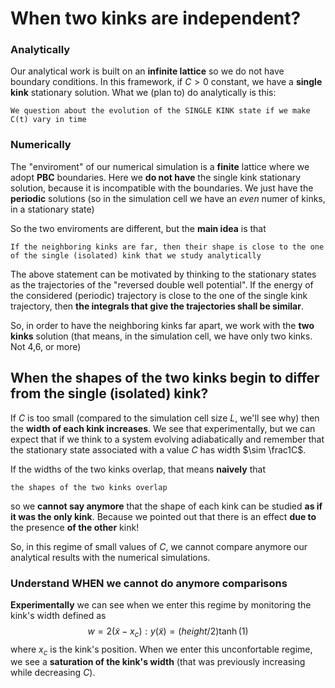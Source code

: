 # When two kinks are independent?

### Analytically
Our analytical work is built on an **infinite lattice** so we do not have boundary conditions.
In this framework, if $C>0$ constant, we have a **single kink** stationary solution.
What we (plan to) do analytically is this:

    We question about the evolution of the SINGLE KINK state if we make C(t) vary in time

### Numerically
The "enviroment" of our numerical simulation is a **finite** lattice where we adopt **PBC** boundaries.
Here we **do not have** the single kink stationary solution, because it is incompatible with the boundaries.
We just have the **periodic** solutions (so in the simulation cell we have an _even_ numer of kinks, in a stationary state)

So the two enviroments are different, but the **main idea** is that

    If the neighboring kinks are far, then their shape is close to the one of the single (isolated) kink that we study analytically

The above statement can be motivated by thinking to the stationary states as the trajectories of the "reversed double well potential". If the energy of the considered (periodic) trajectory is close to the one of the single kink trajectory, then **the integrals that give the trajectories shall be similar**.


So, in order to have the neighboring kinks far apart, we work with the **two kinks** solution (that means, in the simulation cell, we have only two kinks. Not 4,6, or more)



## When the shapes of the two kinks begin to differ from the single (isolated) kink?

If $C$ is too small (compared to the simulation cell size $L$, we'll see why) then the **width of each kink increases**.
We see that experimentally, but we can expect that if we think to a system evolving adiabatically and remember that the stationary state associated with a value $C$ has width $\sim \frac1C$.

If the widths of the two kinks overlap, that means **naively** that 
    
    the shapes of the two kinks overlap

so we **cannot say anymore** that the shape of each kink can be studied **as if it was the only kink**.
Because we pointed out that there is an effect **due to** the presence **of the other** kink!

So, in this regime of small values of $C$, we cannot compare anymore our analytical results with the numerical simulations.

### Understand WHEN we cannot do anymore comparisons

**Experimentally** we can see when we enter this regime by monitoring the kink's width defined as
$$w=2(\tilde{x}-x_c) : y(\tilde{x}) = (height/2)\tanh(1)$$
where $x_c$ is the kink's position.
When we enter this unconfortable regime, we see a **saturation of the kink's width** (that was previously increasing while decreasing $C$).
